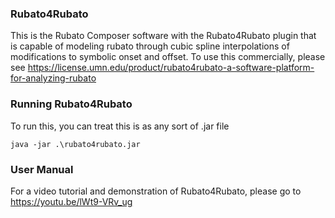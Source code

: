 ### Rubato4Rubato

This is the Rubato Composer software with the Rubato4Rubato plugin that is capable of modeling rubato through cubic spline interpolations of modifications to symbolic onset and offset. To use this commercially, please see https://license.umn.edu/product/rubato4rubato-a-software-platform-for-analyzing-rubato

### Running Rubato4Rubato

To run this, you can treat this is as any sort of .jar file
```
java -jar .\rubato4rubato.jar
```

### User Manual
For a video tutorial and demonstration of Rubato4Rubato, please go to https://youtu.be/lWt9-VRv_ug
